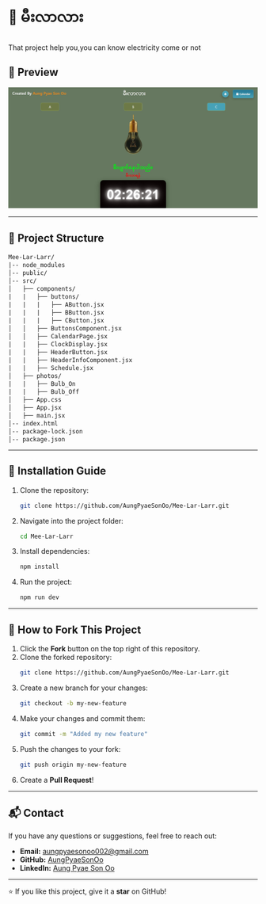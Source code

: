 # 📌 မီးလာလား

That project help you,you can know electricity come or not

## 📸 Preview

![Mee-Lar-larr](Mee-Lar-Larr.jpg)


---

## 📂 Project Structure
```
Mee-Lar-Larr/
|-- node_modules
│-- public/
│-- src/
│   ├── components/  
|   |   ├── buttons/
|   |   |   ├── AButton.jsx
|   |   |   ├── BButton.jsx
|   |   |   ├── CButton.jsx
│   │   ├── ButtonsComponent.jsx
│   │   ├── CalendarPage.jsx
|   |   ├── ClockDisplay.jsx
|   |   ├── HeaderButton.jsx
|   |   ├── HeaderInfoComponent.jsx
|   |   ├── Schedule.jsx
│   ├── photos/
|   |   ├── Bulb_On
|   |   ├── Bulb_Off
│   ├── App.css
│   ├── App.jsx
│   ├── main.jsx
│-- index.html
│-- package-lock.json
│-- package.json
```

---

## 🚀 Installation Guide

1. Clone the repository:
   ```bash
   git clone https://github.com/AungPyaeSonOo/Mee-Lar-Larr.git
   ```
2. Navigate into the project folder:
   ```bash
   cd Mee-Lar-Larr
   ```
3. Install dependencies:
   ```bash
   npm install
   ```
4. Run the project:
   ```bash
   npm run dev
   ```

---

## 🍴 How to Fork This Project
1. Click the **Fork** button on the top right of this repository.
2. Clone the forked repository:
   ```bash
   git clone https://github.com/AungPyaeSonOo/Mee-Lar-Larr.git
   ```
3. Create a new branch for your changes:
   ```bash
   git checkout -b my-new-feature
   ```
4. Make your changes and commit them:
   ```bash
   git commit -m "Added my new feature"
   ```
5. Push the changes to your fork:
   ```bash
   git push origin my-new-feature
   ```
6. Create a **Pull Request**!

---

## 📬 Contact

If you have any questions or suggestions, feel free to reach out:
- **Email:** aungpyaesonoo002@gmail.com
- **GitHub:** [AungPyaeSonOo](https://github.com/AungPyaeSonOo)
- **LinkedIn:** [Aung Pyae Son Oo](www.linkedin.com/in/aung-pyae-son-oo-635761354)

---

⭐ If you like this project, give it a **star** on GitHub!

